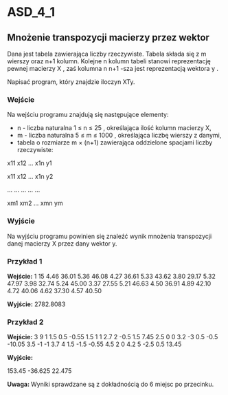 # ASD_4_1
## Mnożenie transpozycji macierzy przez wektor
Dana jest tabela zawierająca liczby rzeczywiste. Tabela składa się z m wierszy oraz n+1 kolumn. Kolejne n kolumn tabeli stanowi reprezentację pewnej macierzy X , zaś kolumna n n+1 -sza jest reprezentacją wektora y .

Napisać program, który znajdzie iloczyn XTy.

### Wejście
Na wejściu programu znajdują się następujące elementy:
<ul>
<li>n - liczba naturalna 1 ≤ n ≤ 25 , określająca ilość kolumn macierzy X,</li>
<li>m - liczba naturalna 5 ≤ m ≤ 1000 , określająca liczbę wierszy z danymi,</li>
<li>tabela o rozmiarze m × (n+1) zawierająca oddzielone spacjami liczby rzeczywiste:</li></ul>

x11 x12 … x1n y1

x11 x12 … x1n y2

… … … … …

xm1 xm2 … xmn ym

### Wyjście
Na wyjściu programu powinien się znaleźć wynik mnożenia transpozycji danej macierzy X przez dany wektor y.

### Przykład 1
**Wejście:**
1
15
4.46 36.01
5.36 46.08
4.27 36.61
5.33 43.62
3.80 29.17
5.32 47.97
3.98 32.74
5.24 45.00
3.37 27.55
5.21 46.63
4.50 36.91
4.89 42.10
4.72 40.06
4.62 37.30
4.57 40.50

**Wyjście:**
2782.8083

### Przykład 2
**Wejście:**
3
9
1 1.5 0.5 -0.55
1.5 1 1 2.7
2 -0.5 1.5 7.45
2.5 0 0 3.2
-3 0.5 -0.5 -10.05
3.5 -1 -1 3.7
4 1.5 -1.5 -0.55
4.5 2 0 4.2
5 -2.5 0.5 13.45

**Wyjście:**

153.45 -36.625 22.475

<strong>Uwaga: </strong>
Wyniki sprawdzane są z dokładnością do 6 miejsc po przecinku.

